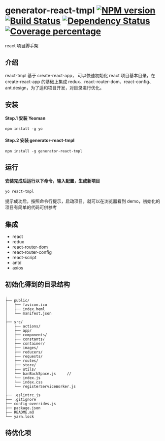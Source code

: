 # generator-react-tmpl [![NPM version][npm-image]][npm-url] [![Build Status][travis-image]][travis-url] [![Dependency Status][daviddm-image]][daviddm-url] [![Coverage percentage][coveralls-image]][coveralls-url]

react 项目脚手架

## 介绍
react-tmpl 基于 create-react-app， 可以快速初始化 react 项目基本目录，在  create-react-app 的基础上集成 redux、react-router-dom、react-config、ant.design，为了适和项目开发，对目录进行优化。

## 安装
#### Step.1 安装 Yeoman

    npm install -g yo
    
#### Step.2 安装 generator-react-tmpl

    npm install -g generator-react-tmpl
    
## 运行

#### 安装完成后运行以下命令，输入配置，生成新项目

    yo react-tmpl

提示成功后，按照命令行提示，启动项目，就可以在浏览器看到 demo，初始化的项目有简单的代码可供参考

## 集成

* react
* redux
* react-router-dom
* react-router-config
* react-script
* antd
* axios

## 初始化得到的目录结构

    .
    ├── public/
    │   ├── favicon.ico
    │   ├── index.heml
    │   └── manifest.json
    │
    ├── src/
    │   ├── actions/
    │   ├── app/
    │   ├── components/
    │   ├── constants/
    │   ├── container/
    │   ├── images/
    │   ├── reducers/
    │   ├── requests/
    │   ├── routes/
    │   ├── store/
    │   ├── utils/
    │   └── banBackSpace.js     // 
    │   └── index.js
    │   └── index.css
    │   └── registerServiceWorker.js
    │
    ├── .eslintrc.js
    ├── .gitignore
    ├── config-overrides.js
    ├── package.json
    ├── README.md
    └── yarn.lock
    
## 待优化项



[npm-image]: https://badge.fury.io/js/generator-react-tmpl.svg
[npm-url]: https://npmjs.org/package/generator-react-tmpl
[travis-image]: https://travis-ci.org/idujiawei/generator-react-tmpl.svg?branch=master
[travis-url]: https://travis-ci.org/idujiawei/generator-react-tmpl
[daviddm-image]: https://david-dm.org/idujiawei/generator-react-tmpl.svg?theme=shields.io
[daviddm-url]: https://david-dm.org/idujiawei/generator-react-tmpl
[coveralls-image]: https://coveralls.io/repos/idujiawei/generator-react-tmpl/badge.svg
[coveralls-url]: https://coveralls.io/r/idujiawei/generator-react-tmpl
